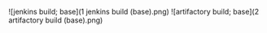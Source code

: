 ![jenkins build; base](1 jenkins build (base).png)
![artifactory build; base](2 artifactory build (base).png)
